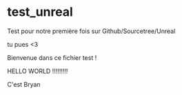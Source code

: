 # test_unreal
Test pour notre première fois sur Github/Sourcetree/Unreal

tu pues <3

Bienvenue dans ce fichier test ! 

HELLO WORLD !!!!!!!!!

C'est Bryan
